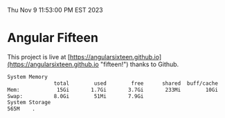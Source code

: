 Thu Nov  9 11:53:00 PM EST 2023

# Angular Fifteen


This project is live at [https://angularsixteen.github.io](https://angularsixteen.github.io "fifteen!") thanks to Github.

```bash
System Memory
               total        used        free      shared  buff/cache   available
Mem:            15Gi       1.7Gi       3.7Gi       233Mi        10Gi        13Gi
Swap:          8.0Gi        51Mi       7.9Gi
System Storage
565M	.
```
